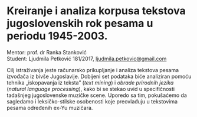 # Kreiranje i analiza korpusa tekstova jugoslovenskih rok pesama u periodu 1945-2003.<br/>
Mentor: prof. dr Ranka Stanković<br/>
Student: Ljudmila Petković 181/2017, ljudmila.petkovic@gmail.com<br/>

Cilj istraživanja jeste računarsko prikupljanje i analiza tekstova pesama izvođača iz bivše Jugoslavije. Dobijeni set podataka biće analiziran pomoću tehnika „iskopavanja iz teksta” (_text mining_) i _obrade prirodnih jezika_ (_natural language processing_), kako bi se stekao uvid u specifičnosti tadašnjeg jugoslovenske muzičke scene. Uporedo sa tim, pokušaćemo da sagledamo i leksičko-stilske osobenosti koje preovlađuju u tekstovima pesama određenih ex-Yu muzičara.


